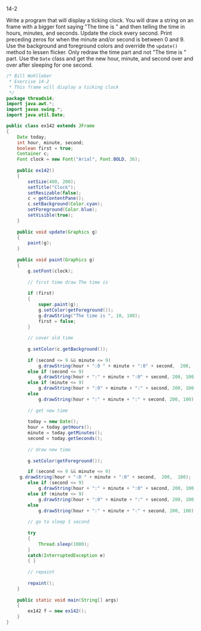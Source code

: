 14-2

Write a program that will display a ticking clock. You will draw a string on an frame with a bigger font saying "The time is " and then telling the time in hours, minutes, and seconds. Update the clock every second. Print preceding zeros for when the minute and/or second is between 0 and 9. Use the background and foreground colors and override the `update()` method to lessen flicker. Only redraw the time part and not "The time is " part.  Use the `Date` class and get the new hour, minute, and second over and over after sleeping for one second.

```java
/* Bill Wohlleber
 * Exercise 14-2
 * This frame will display a ticking clock
 */
package threads14;
import java.awt.*;
import javax.swing.*;
import java.util.Date;

public class ex142 extends JFrame
{
    Date today;
    int hour, minute, second;
    boolean first = true;
    Container c;
    Font clock = new Font("Arial", Font.BOLD, 36);
   
    public ex142()
    {
        setSize(400, 200);
        setTitle("Clock");
        setResizable(false);
        c = getContentPane();
        c.setBackground(Color.cyan);
        setForeground(Color.blue);
        setVisible(true);
    }
   
    public void update(Graphics g)
    {
        paint(g);
    }
   
    public void paint(Graphics g)
    {
        g.setFont(clock);
       
        // first time draw The time is
       
        if (first)
        {
            super.paint(g);
            g.setColor(getForeground());
            g.drawString("The time is ", 10, 100);
            first = false;
        }
       
        // cover old time
       
        g.setColor(c.getBackground());
       
        if (second <= 9 && minute <= 9)
            g.drawString(hour + ":0 " + minute + ":0" + second,  200,  100);
        else if (second <= 9)
            g.drawString(hour + ":" + minute + ":0" + second, 200, 100);
        else if (minute <= 9)
            g.drawString(hour + ":0" + minute + ":" + second, 200, 100);
        else
            g.drawString(hour + ":" + minute + ":" + second, 200, 100);
       
        // get new time
       
        today = new Date();
        hour = today.getHours();
        minute = today.getMinutes();
        second = today.getSeconds();
       
        // draw new time
       
        g.setColor(getForeground());

        if (second <= 9 && minute <= 9)
     g.drawString(hour + ":0 " + minute + ":0" + second,  200,  100);
        else if (second <= 9)
            g.drawString(hour + ":" + minute + ":0" + second, 200, 100);
        else if (minute <= 9)
            g.drawString(hour + ":0" + minute + ":" + second, 200, 100);
        else
            g.drawString(hour + ":" + minute + ":" + second, 200, 100);
       
        // go to sleep 1 second
       
        try
        {
            Thread.sleep(1000);
        }
        catch(InterruptedException e)
        { }
       
        // repaint
       
        repaint();
    }
   
    public static void main(String[] args)
    {
        ex142 f = new ex142();
    }
}
```